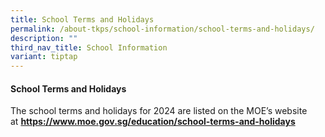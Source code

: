 ```yaml
---
title: School Terms and Holidays
permalink: /about-tkps/school-information/school-terms-and-holidays/
description: ""
third_nav_title: School Information
variant: tiptap
---
```

<h4><strong>School Terms and Holidays</strong></h4><p>The school terms and holidays for 2024 are listed on the MOE’s website at&nbsp;<strong><a href="https://www.moe.gov.sg/calendar" rel="noopener noreferrer nofollow" target="_blank">https://www.moe.gov.sg/education/school-terms-and-holidays</a></strong></p>